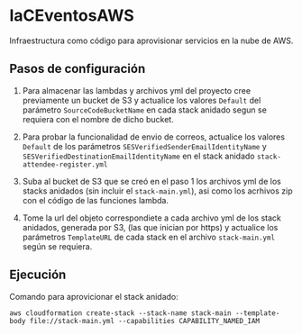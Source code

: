 # IaCEventosAWS

Infraestructura como código para aprovisionar servicios en la nube de AWS.

## Pasos de configuración

1. Para almacenar las lambdas y archivos yml del proyecto cree previamente un bucket de S3 y actualice los valores `Default` del parámetro `SourceCodeBucketName` en cada stack anidado segun se requiera con el nombre de dicho bucket.

2. Para probar la funcionalidad de envio de correos, actualice los valores `Default` de los parámetros `SESVerifiedSenderEmailIdentityName` y `SESVerifiedDestinationEmailIdentityName` en el stack anidado `stack-attendee-register.yml`

3. Suba al bucket de S3 que se creó en el paso 1 los archivos yml de los stacks anidados (sin incluir el `stack-main.yml`), asi como los acrhivos zip con el código de las funciones lambda.

4. Tome la url del objeto correspondiete a cada archivo yml de los stack anidados, generada por S3, (las que inician por https) y actualice los parámetros `TemplateURL` de cada stack en el archivo `stack-main.yml` según se requiera.

## Ejecución

Comando para aprovicionar el stack anidado:

`aws cloudformation create-stack --stack-name stack-main --template-body file://stack-main.yml --capabilities CAPABILITY_NAMED_IAM`
